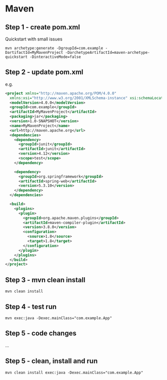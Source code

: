 # Maven

## Step 1 - create pom.xml

Quickstart with small issues

```dos
mvn archetype:generate -DgroupId=com.example -DartifactId=MyMavenProject -DarchetypeArtifactId=maven-archetype-quickstart -DinteractiveMode=false
```

## Step 2 - update pom.xml

e.g.

```xml
<project xmlns="http://maven.apache.org/POM/4.0.0"
  xmlns:xsi="http://www.w3.org/2001/XMLSchema-instance" xsi:schemaLocation="http://maven.apache.org/POM/4.0.0 http://maven.apache.org/maven-v4_0_0.xsd">
  <modelVersion>4.0.0</modelVersion>
  <groupId>com.example</groupId>
  <artifactId>MyMavenProject</artifactId>
  <packaging>jar</packaging>
  <version>1.0-SNAPSHOT</version>
  <name>MyMavenProject</name>
  <url>http://maven.apache.org</url>
  <dependencies>
    <dependency>
      <groupId>junit</groupId>
      <artifactId>junit</artifactId>
      <version>4.12</version>
      <scope>test</scope>
    </dependency>

    <dependency>
      <groupId>org.springframework</groupId>
      <artifactId>spring-web</artifactId>
      <version>5.3.10</version>
    </dependency>
  </dependencies>

  <build>
    <plugins>
      <plugin>
        <groupId>org.apache.maven.plugins</groupId>
        <artifactId>maven-compiler-plugin</artifactId>
        <version>3.8.0</version>
        <configuration>
          <source>1.8</source>
          <target>1.8</target>
        </configuration>
      </plugin>
    </plugins>
  </build>
</project>
```

## Step 3 - mvn clean install

```dos
mvn clean install
```

## Step 4 - test run

```dos
mvn exec:java -Dexec.mainClass="com.example.App"
```

## Step 5 - code changes

...

## Step 5 - clean, install and run

```dos
mvn clean install exec:java -Dexec.mainClass="com.example.App"
```
